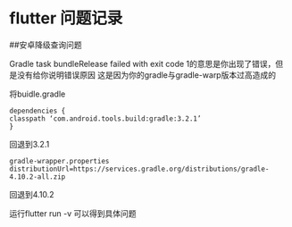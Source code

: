 # flutter 问题记录

##安卓降级查询问题

Gradle task bundleRelease failed with exit code 1的意思是你出现了错误，但是没有给你说明错误原因 这是因为你的gradle与gradle-warp版本过高造成的

将buidle.gradle

```
dependencies {
classpath ‘com.android.tools.build:gradle:3.2.1’
}
```
回退到3.2.1

```
gradle-wrapper.properties
distributionUrl=https://services.gradle.org/distributions/gradle-4.10.2-all.zip
```

回退到4.10.2

运行flutter run -v 可以得到具体问题
